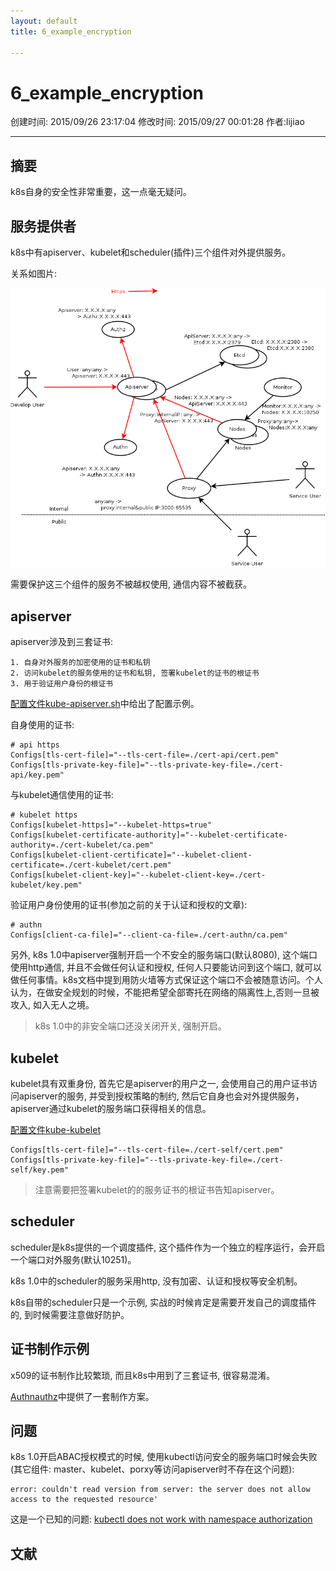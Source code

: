 ```yaml
---
layout: default
title: 6_example_encryption

---
```


# 6_example_encryption
创建时间: 2015/09/26 23:17:04  修改时间: 2015/09/27 00:01:28 作者:lijiao

----

## 摘要

k8s自身的安全性非常重要，这一点毫无疑问。

## 服务提供者

k8s中有apiserver、kubelet和scheduler(插件)三个组件对外提供服务。

关系如图片:

![k8sv1deploy](./pic/k8s_v1_deploy.png)

需要保护这三个组件的服务不被越权使用, 通信内容不被截获。

## apiserver

apiserver涉及到三套证书:

	1. 自身对外服务的加密使用的证书和私钥
	2. 访问kubelet的服务使用的证书和私钥, 签署kubelet的证书的根证书
	3. 用于验证用户身份的根证书

[配置文件kube-apiserver.sh](../Config/allinone-secure/Shell/kube-apiserver/kube-apiserver.sh)中给出了配置示例。

自身使用的证书:

	# api https
	Configs[tls-cert-file]="--tls-cert-file=./cert-api/cert.pem"
	Configs[tls-private-key-file]="--tls-private-key-file=./cert-api/key.pem"

与kubelet通信使用的证书:

	# kubelet https
	Configs[kubelet-https]="--kubelet-https=true"
	Configs[kubelet-certificate-authority]="--kubelet-certificate-authority=./cert-kubelet/ca.pem"
	Configs[kubelet-client-certificate]="--kubelet-client-certificate=./cert-kubelet/cert.pem"
	Configs[kubelet-client-key]="--kubelet-client-key=./cert-kubelet/key.pem"

验证用户身份使用的证书(参加之前的关于认证和授权的文章):

	# authn
	Configs[client-ca-file]="--client-ca-file=./cert-authn/ca.pem"

另外, k8s 1.0中apiserver强制开启一个不安全的服务端口(默认8080), 这个端口使用http通信, 并且不会做任何认证和授权, 任何人只要能访问到这个端口, 就可以做任何事情。k8s文档中提到用防火墙等方式保证这个端口不会被随意访问。个人认为，在做安全规划的时候，不能把希望全部寄托在网络的隔离性上,否则一旦被攻入, 如入无人之境。

>k8s 1.0中的非安全端口还没关闭开关, 强制开启。

## kubelet

kubelet具有双重身份, 首先它是apiserver的用户之一, 会使用自己的用户证书访问apiserver的服务, 并受到授权策略的制约, 然后它自身也会对外提供服务，apiserver通过kubelet的服务端口获得相关的信息。

[配置文件kube-kubelet](./Config/allinone-secure/Shell/kube-kubelet/kube-kubelet.sh)

	Configs[tls-cert-file]="--tls-cert-file=./cert-self/cert.pem"
	Configs[tls-private-key-file]="--tls-private-key-file=./cert-self/key.pem"

>注意需要把签署kubelet的的服务证书的根证书告知apiserver。

## scheduler

scheduler是k8s提供的一个调度插件, 这个插件作为一个独立的程序运行，会开启一个端口对外服务(默认10251)。

k8s 1.0中的scheduler的服务采用http, 没有加密、认证和授权等安全机制。

k8s自带的scheduler只是一个示例, 实战的时候肯定是需要开发自己的调度插件的, 到时候需要注意做好防护。

## 证书制作示例

x509的证书制作比较繁琐, 而且k8s中用到了三套证书, 很容易混淆。

[Authnauthz](../AuthnAuthz/allinone-secure)中提供了一套制作方案。

## 问题

k8s 1.0开启ABAC授权模式的时候, 使用kubectl访问安全的服务端口时候会失败(其它组件: master、kubelet、porxy等访问apiserver时不存在这个问题):

	error: couldn't read version from server: the server does not allow access to the requested resource'

这是一个已知的问题: [kubectl does not work with namespace authorization](https://github.com/kubernetes/kubernetes/issues/13097)

## 文献


